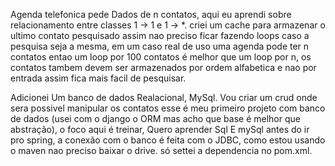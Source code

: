 Agenda telefonica pede Dados de n contatos, aqui eu aprendi sobre relacionamento entre classes 1 -> 1 e 1 -> *.
criei um cache para armazenar o ultimo contato pesquisado assim nao preciso ficar fazendo loops caso a pesquisa seja a mesma,
em um caso real de uso uma agenda pode ter n contatos entao um loop por 100 contatos é melhor que um loop por n, os contatos tambem devem ser armazenados por 
ordem alfabetica e nao por entrada assim fica mais facil de pesquisar.

Adicionei Um banco de dados Realacional, MySql. Vou criar um crud onde sera possivel manipular os contatos
esse é meu primeiro projeto com banco de dados (usei com o django o ORM mas acho que base é melhor que abstração), o foco aqui é treinar,
Quero aprender Sql E mySql antes do ir pro spring, a conexão com o banco é feita com o JDBC, como estou usando o maven nao preciso baixar o drive.
só settei a dependencia no pom.xml.